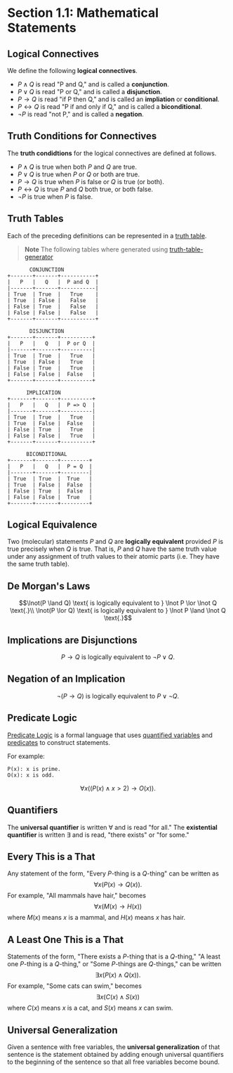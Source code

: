 # Section 1.1: Mathematical Statements 


## Logical Connectives 

We define the following **logical connectives**.

* $P \land Q$ is read "P and Q," and is called a **conjunction**.
* $P \lor Q$ is read "P or Q," and is called a **disjunction**.
* $P \rightarrow Q$ is read "if P then Q," and is called an **impliation** or
  **conditional**.
* $P \leftrightarrow Q$ is read "P if and only if Q," and is called a
  **biconditional**.
* $\lnot P$ is read "not P," and is called a **negation**.


## Truth Conditions for Connectives 

The **truth condidtions** for the logical connectives are defined at follows.

* $P \land Q$ is true when both $P$ and $Q$ are true.
* $P \lor Q$ is true when $P$ or $Q$ or both are true.
* $P \rightarrow Q$ is true when $P$ is false or $Q$ is true (or both). 
* $P \leftrightarrow Q$ is true $P$ and $Q$ both true, or both false.
* $\lnot P$ is true when $P$ is false. 


## Truth Tables 

Each of the preceding definitions can be represented in a [truth
table](https://en.wikipedia.org/wiki/Truth_table).

> **Note**
> The following tables where generated using
> [truth-table-generator](https://pypi.org/project/truth-table-generator/)

```
       CONJUNCTION
+-------+-------+-----------+
|   P   |   Q   |  P and Q  |
|-------+-------+-----------|
| True  | True  |   True    |
| True  | False |   False   |
| False | True  |   False   |
| False | False |   False   |
+-------+-------+-----------+

       DISJUNCTION 
+-------+-------+----------+
|   P   |   Q   |  P or Q  |
|-------+-------+----------|
| True  | True  |   True   |
| True  | False |   True   |
| False | True  |   True   |
| False | False |  False   |
+-------+-------+----------+

      IMPLICATION
+-------+-------+----------+
|   P   |   Q   |  P => Q  |
|-------+-------+----------|
| True  | True  |   True   |
| True  | False |  False   |
| False | True  |   True   |
| False | False |   True   |
+-------+-------+----------+

      BICONDITIONAL
+-------+-------+---------+
|   P   |   Q   |  P = Q  |
|-------+-------+---------|
| True  | True  |  True   |
| True  | False |  False  |
| False | True  |  False  |
| False | False |  True   |
+-------+-------+---------+
```


## Logical Equivalence

Two (molecular) statements $P$ and $Q$ are **logically equivalent**
provided $P$ is true precisely when $Q$ is true. That is, $P$ and $Q$ have the
same truth value under any assignment of truth values to their atomic parts
(i.e. They have the same truth table).


## De Morgan's Laws
```math
\lnot(P \land Q) \text{ is logically equivalent to }
\lnot P \lor \lnot Q \text{.}\\
\lnot(P \lor Q) \text{ is logically equivalent to }
\lnot P \land \lnot Q \text{.}
```


## Implications are Disjunctions
```math
P \rightarrow Q \text{ is logically equivalent to } \lnot P \lor Q \text{.}
```


## Negation of an Implication
```math
\lnot (P \rightarrow Q) \text{ is logically equivalent to }
P \lor \lnot Q \text{.}
```


## Predicate Logic

[Predicate Logic](https://en.wikipedia.org/wiki/First-order_logic) is a
formal language that uses
[quantified variables](https://en.wikipedia.org/wiki/Quantifier_(logic))
and [predicates](https://www.merriam-webster.com/dictionary/predicate) to
construct statements.

For example:
```
P(x): x is prime.
O(x): x is odd.
```
```math
\forall x((P(x) \land x > 2) \rightarrow O(x)) \text{.}
```

## Quantifiers

The **universal quantifier** is written $\forall$ and is read "for all." The
**existential quantifier** is written $\exists$ and is read, "there exists" or
"for some."


## Every This is a That

Any statement of the form, "Every $P$-thing is a $Q$-thing" can be written as
$$
\forall x(P(x) \rightarrow Q(x)).
$$
For example, "All mammals have hair," becomes
$$
\forall x(M(x) \rightarrow H(x))
$$
where $M(x)$ means $x$ is a mammal, and $H(x)$ means $x$ has hair.


## A Least One This is a That

Statements of the form, "There exists a $P$-thing that is a $Q$-thing,"
"A least one $P$-thing is a $Q$-thing," or "Some $P$-things are $Q$-things,"
can be written
$$
\exists x(P(x) \land Q(x)).
$$
For example, "Some cats can swim," becomes
$$
\exists x(C(x) \land S(x))
$$
where $C(x)$ means $x$ is a cat, and $S(x)$ means $x$ can swim.


## Universal Generalization 

Given a sentence with free variables, the **universal generalization** of that
sentence is the statement obtained by adding enough universal quantifiers to
the beginning of the sentence so that all free variables become bound.
